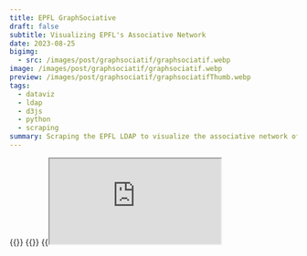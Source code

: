 ```yaml
---
title: EPFL GraphSociative
draft: false
subtitle: Visualizing EPFL's Associative Network
date: 2023-08-25
bigimg:
  - src: /images/post/graphsociatif/graphsociatif.webp
image: /images/post/graphsociatif/graphsociatif.webp
preview: /images/post/graphsociatif/graphsociatifThumb.webp
tags:
  - dataviz
  - ldap
  - d3js
  - python
  - scraping
summary: Scraping the EPFL LDAP to visualize the associative network of EPFL using D3.js
---
```


{{<link href="https://github.com/antoninfaure/graphsociatif" class="btn btn-default my-3" target="_blank" inner="GitHub">}}
{{<link href="https://antoninfaure.github.io/graphsociatif" class="btn btn-success my-3" inner="Live Demo" >}}
{{<iframe src="https://antoninfaure.github.io/graphsociatif" class="w-100" >}}

Have you ever wondered about the intricate connections within EPFL's associations? How do associations interconnect? How many accreditations does individuals have?

Let's create an interactive visualization to show the relationships between associations and individuals with their accreditations!

- [Retrieve the list of associations](#retrieve-the-list-of-associations)
- [Retrieve the list of people in a unit](#retrieve-the-list-of-people-in-a-unit)
- [Compute unit and user sizes](#compute-unit-and-user-sizes)
- [Compute links between units and users](#compute-links-between-units-and-users)
- [Visualize with D3.js](#visualize-with-d3js)
- [Conclusion](#conclusion)

---

## Retrieve the list of associations

After some research on the EPFL website, I found the search-ai.epfl.ch API. It allows you to search for units and people. The API is not publicly documented, but we just need to use one endpoint to retrieve the list of subunits of a unit:

```bash
https://search-api.epfl.ch/api/unit?hl=en&showall=0&siteSearch=unit.epfl.ch&acro={UNIT_ACRONYM}
```

For example, to retrieve the list of subunits of the ASSOCIATIONS unit, we can use the following URL:

```bash
curl "https://search-api.epfl.ch/api/unit?hl=en&showall=0&siteSearch=unit.epfl.ch&acro=ASSOCIATIONS"
```

We obtain the following response:

```json
{
    "code": 10583,
    "acronym": "ASSOCIATIONS",
    "name": "Associations on the campus",
    "unitPath": "EHE ASSOCIATIONS",
    "path": [
        {
            "acronym": "EHE",
            "name": "New structure of the entities except school"
        },
        {
            "acronym": "ASSOCIATIONS",
            "name": "Associations on the campus"
        }
    ],
    "terminal": null,
    "ghost": null,
    "url": "https://associations.epfl.ch",
    "subunits": [
        {
            "acronym": "AGEPOLY-CE",
            "name": "AGEPoly - Commissions et \u00e9quipes"
        },
        {
            "acronym": "AIDE-PROF",
            "name": "Aide \u00e0 la vie professionnelle"
        },
        {
            "acronym": "ANIMATIONS",
            "name": "Animations"
        },
        {
            "acronym": "AUTRES-ASS",
            "name": "Autres associations"
        },
        {
            "acronym": "DEVELOP",
            "name": "D\u00e9veloppement"
        },
        {
            "acronym": "ETUD-PAYS",
            "name": "Etudiants - Pays"
        },
        {
            "acronym": "ETUD-EPFL",
            "name": "Etudiants EPFL"
        },
        {
            "acronym": "PROJETS-INT",
            "name": "Projets interdisciplinaires"
        },
        {
            "acronym": "4-CORPS",
            "name": "Representation of the 4 school bodies and ACC-EPFL"
        },
        {
            "acronym": "REPRESENT",
            "name": "Repr\u00e9sentation des \u00e9tudiants"
        },
        {
            "acronym": "SCIENC-CULT",
            "name": "Sciences et cultures"
        },
        {
            "acronym": "SPORTS",
            "name": "Sports"
        }
    ]
}
```

We can see there are 12 "group" units for ASSOCIATIONS. Now querying the same endpoint with the acronym of one of the "group", for example `ANIMATIONS`:

```bash
curl "https://search-api.epfl.ch/api/unit?hl=en&showall=0&siteSearch=unit.epfl.ch&acro=ANIMATIONS"
```

We obtain the following response:

```json
{
    "code": 11438,
    "acronym": "ANIMATIONS",
    "name": "Animations",
    "unitPath": "EHE ASSOCIATIONS ANIMATIONS",
    "path": [
        {
            "acronym": "EHE",
            "name": "New structure of the entities except school"
        },
        {
            "acronym": "ASSOCIATIONS",
            "name": "Associations on the campus"
        },
        {
            "acronym": "ANIMATIONS",
            "name": "Animations"
        }
    ],
    "terminal": null,
    "ghost": null,
    "address": [
        "CH-"
    ],
    "head": {
        "sciper": "220390",
        "name": "Traill",
        "firstname": "Heidy",
        "email": "heidy.traill@epfl.ch",
        "profile": "heidy.traill"
    },
    "subunits": [
        {
            "acronym": "ARTIPHYS",
            "name": "Artiphys"
        },
        {
            "acronym": "BALELEC",
            "name": "Festival Bal\u00e9lec"
        },
        {
            "acronym": "SYSMIC",
            "name": "Festival SYSMIC"
        },
        {
            "acronym": "AS-SATELLITE",
            "name": "Satellite"
        }
    ]
}
```

We now have associations units as subunits. We can thus create a script that retrieves the list of subunits of the ASSOCIATIONS unit, and then the list of subunits of each subunit, and so on until we have the list of all associations. 

```python
import requests
import json

def list_units(write_groups_json=True, write_units_json=True):
    BASE_URL = "https://search-api.epfl.ch/api/unit?hl=en&showall=0&siteSearch=unit.epfl.ch&acro="

    res = requests.get(BASE_URL + 'ASSOCIATIONS')
    groups = json.loads(res.text)['subunits']

    units = []
    for i, group in enumerate(groups):
        res = requests.get(BASE_URL + group['acronym'])

        # Find child units of the group
        child_units = json.loads(res.text)['subunits']

        # Add id to groups
        groups[i] = {
            **group,
            'id': i
        }
        for unit in child_units:
            units.append({
                'group_name': group['acronym'],
                'group_id': i,
                **unit
            })

    # Add id and type to units
    for i, unit in enumerate(units):
        units[i] = {
            **unit,
            'id': i,
            'label': unit['acronym'],
            'type': 'unit'
        }

    return units, groups
```

---

## Retrieve the list of people in a unit

Now that we have the list of subunits, we have to retrieve the list of people in each subunit. Let's test the same endpoint as before with the `SYSMIC` accronym:

```bash
curl "https://search-api.epfl.ch/api/unit?hl=en&showall=0&siteSearch=unit.epfl.ch&acro=SYSMIC"
```

We get the response:

```json
{
    "code": 11346,
    "acronym": "SYSMIC",
    "name": "Festival SYSMIC",
    "unitPath": "EHE ASSOCIATIONS ANIMATIONS SYSMIC",
    "path": [
        {
            "acronym": "EHE",
            "name": "New structure of the entities except school"
        },
        {
            "acronym": "ASSOCIATIONS",
            "name": "Associations on the campus"
        },
        {
            "acronym": "ANIMATIONS",
            "name": "Animations"
        },
        {
            "acronym": "SYSMIC",
            "name": "Festival SYSMIC"
        }
    ],
    "terminal": "1",
    "ghost": null,
    "address": [
        "Festival SYSMIC",
        "P.a. EPFL STI SMT-GE",
        "BM 2107 (B\u00e2timent BM)",
        "Station 17",
        "CH-1015 Lausanne"
    ],
    "head": {
        "sciper": "324926",
        "name": "Cirillo",
        "firstname": "Thomas",
        "email": "thomas.cirillo@epfl.ch",
        "profile": "thomas.cirillo"
    },
    "url": "https://sysmic.epfl.ch",
    "people": [
        {
            "name": "Artru",
            "firstname": "Thomas",
            "email": "thomas.artru@epfl.ch",
            "sciper": "329649",
            "rank": 0,
            "profile": "thomas.artru",
            "position": "Vice-President of Association",
            "phoneList": [
                
            ],
            "officeList": [
                
            ]
        },
        {
            "name": "Charoz\u00e9",
            "firstname": "Rapha\u00ebl Guillaume Alexandre",
            "email": "raphael.charoze@epfl.ch",
            "sciper": "330682",
            "rank": 0,
            "profile": "raphael.charoze",
            "position": "Vice-President of Association",
            "phoneList": [
                
            ],
            "officeList": [
                
            ]
        },
        {
            "name": "Cirillo",
            "firstname": "Thomas",
            "email": "thomas.cirillo@epfl.ch",
            "sciper": "324926",
            "rank": 0,
            "profile": "thomas.cirillo",
            "position": "President of Association",
            "phoneList": [
                
            ],
            "officeList": [
                
            ]
        },
        {
            "name": "D\u00e9vaud",
            "firstname": "S\u00e9bastien Andr\u00e9",
            "email": "sebastien.devaud@epfl.ch",
            "sciper": "315144",
            "rank": 0,
            "profile": "sebastien.devaud",
            "position": "Treasurer",
            "phoneList": [
                
            ],
            "officeList": [
                
            ]
        },
        {
            "name": "Hakim",
            "firstname": "Daoud",
            "email": null,
            "sciper": "330002",
            "rank": 0,
            "profile": "330002",
            "position": "Vice-President of Association",
            "phoneList": [
                
            ],
            "officeList": [
                
            ]
        }
    ]
}
```

The `people` field contains the list of people in the subunit that is displayed on the [people.epfl.ch](https://people.epfl.ch) page of the unit.

Unfortunately, for `SYSMIC` and other subunits it only contains certain members of the subunit. To retrieve the full list of members, we have to use the **internal EPFL LDAP** server.

The EPFL LDAP server is an internal server that contains the list of all EPFL people. It is not publicly accessible, but we can use the **EPFL VPN** to access it. The LDAP server is not documented, but it follows the [LDAP protocol](https://en.wikipedia.org/wiki/Lightweight_Directory_Access_Protocol) and we can use the [ldap3](https://ldap3.readthedocs.io/en/latest/) Python library to connect to and query from it.

Here is a script that retrieves the list of accreditations in a subunit from the LDAP server, for all units:

```python
from ldap3 import Server, Connection, SUBTREE

def list_accreds(units):
    '''
    List all accreditations of EPFL from the LDAP server of EPFL (ldap.epfl.ch).

    Input:
        units (list): list of units
        write_accreds_json (bool): write accreditations to accreds.json (optional)

    Output:
        accreds.json (file): list of accreditations (optional)

    Return:
        accreds (list): list of accreditations
    '''

    server = Server('ldaps://ldap.epfl.ch:636', connect_timeout=5)
    c = Connection(server)

    if not c.bind():
        print("Error: could not connect to ldap.epfl.ch", c.result)
        return

    accreds = []
    for unit in units:
        c.search(search_base = 'o=ehe,c=ch',
                search_filter = f"(&(ou={unit['acronym']})(objectClass=person))",
                search_scope = SUBTREE,
                attributes = '*')

        results = c.response
        for user in results:
            user = dict(user['attributes'])
            accreds.append({
                'sciper': int(user['uniqueIdentifier'][0]),
                'name': user['displayName'],
                'unit_name': unit['acronym'],
                'unit_id': unit['id']
            })
        
    return accreds
```

---

## Compute unit and user sizes

Now that we have the list of accreditations, we can compute the size of each unit and each user. The size of a unit is the number of accreditations in the unit. The size of a user is the number of accreditations of the user.

```python
def compute_units_size(units, accreds):
    units_size = dict()
    for accred in accreds:
        unit_id = accred['unit_id']
        if unit_id in units_size:
            units_size[unit_id] += 1
        else:
            units_size[unit_id] = 1

    for i, unit in enumerate(units):
        if unit['id'] not in units_size:
            size = 0
        else:
            size = units_size[unit['id']]
        units[i] = {
            **unit,
            'size': size
        }

    return units
```

```python
def compute_users_size(accreds):
    n_accreds = dict()
    for accred in accreds:
        if (accred['sciper'] in n_accreds):
            n_accreds[accred['sciper']] += 1
        else:
            n_accreds[accred['sciper']] = 1

    users = []
    for accred in accreds:
        if (n_accreds[accred['sciper']] > 1):
            user = {
                'id': accred['sciper'],
                'name': accred['name'],
                'type': 'user',
                'accreds': n_accreds[accred['sciper']]
            }
            if (user not in users):
                users.append(user)

    return users
```

---

## Compute links between units and users

Now that we have the list of accreditations, we can compute the links between units and users. A link between a unit and a user means that the user has an accreditation in the unit.

```python
def compute_links(accreds, units, users):
    links = []
    for i, accred in enumerate(accreds):
        for unit in units:
            if (unit['acronym'] == accred['unit_name']):
                unit_id = unit['id']

        for user in users:
            if (user['id'] == accred['sciper']):
                user_id = user['id']
                links.append({
                    'target': unit_id,
                    'source': user_id
                })

    return links
```

## Visualize with D3.js

Now that we have the list of units, users, and links, we can visualize it with D3.js. The visualization is based on the [D3.js Force-Directed Graph](https://observablehq.com/@d3/force-directed-graph) example.

First we have to write the data to a JSON file:

```python
def write_json(units, users, links, groups):

    data = {
        'nodes': units + users,
        'links': links
    }

    with open("data.json", "w", encoding='utf8') as outfile:
        json.dump(data, outfile, ensure_ascii=False)

    with open("groups.json", "w", encoding='utf8') as outfile:
        json.dump(groups, outfile, ensure_ascii=False)

```

Then we can use the following HTML template to visualize the data:

```html
<!-- index.html -->
<!DOCTYPE html>
<html lang="en">

<head>
    <meta charset="UTF-8">
    <meta name="description" content="Graphsociatif">
    <meta name="keywords" content="graph,associations,EPFL">
    <meta name="author" content="Antonin Faure">
    <meta name="viewport" content="width=device-width, initial-scale=1, shrink-to-fit=no">
    <title>Graphsociatif</title>

    <!-- JQuery -->
    <script src="https://code.jquery.com/jquery-3.4.1.min.js"></script>

    <!-- D3.js -->
    <script src="https://d3js.org/d3.v4.min.js"></script>
</head>

<body>
    <svg id="mynetwork"></svg>
</body>

<style>
    html, body {
        min-height: 100%;
        height: 100%;
        min-width: 100%;
        margin: 0;
        padding: 0;
        background-color: black;
    }
    #mynetwork {
        width: 100%;
        min-height: 600px;
        border: 1px solid lightgray;
        height: 100%;
    }
</style>


<!-- Our custom script -->
<script type="module" src="network.js"></script>

</html>
```

Now we can write the `network.js` script that will load the data and visualize it with D3.js.
We have to differentiate between units and users, and we have to differentiate between links between units and links between users.

For the **user nodes** we'll set the color to **red**, and the radius to the number of accreditations of the user. For the **unit nodes** we'll set the color to the **color of the group** of the unit, and the radius to the number of accreditations in the unit. We'll also create a **legend** to show each group with its name and color.

```javascript
// network.js

fetch("groups.json")
  .then(response => {
    return response.json();
  })
  .then(groups => {
    fetch("data.json")
      .then(response => {
        return response.json();
      })
      .then(graph => {

        // Dimensions of the SVG canvas
        const width = window.innerWidth
        const height = window.innerHeight

        // Select the SVG element and set its dimensions
        const svg = d3.select('svg')
          .attr('width', width)
          .attr('height', height)

        // Color scale for units
        var color = d3.scaleOrdinal(d3.schemeCategory20);

        // Node radius constants
        const radius = 20
        const radius_people = 25

        // Create a force simulation
        var simulation = d3.forceSimulation()
          .force("link", d3.forceLink().id(function (d) { return d.id; }))
          .force("charge", d3.forceManyBody())
          .force("center", d3.forceCenter(width / 2, height / 2))
          .force("collide", d3.forceCollide().radius(d => { return d.type === 'user' ? 50 * radius_people : 100 * radius }).iterations(3))

        // Append an SVG group for elements
        var g = svg.append("g")
          .attr("class", "everything");

        // Create nodes using data from graph.nodes
        var node = g.append("g")
          .attr("class", "nodes")
          .selectAll("g")
          .data(graph.nodes)
          .enter().append("g")

        // Create links using data from graph.links
        var link = g.append("g")
          .attr("class", "links")
          .selectAll("line")
          .data(graph.links)
          .enter().append("line")
          .attr("stroke-width", function (d) { return Math.sqrt(d.value); })
          .style('stroke', 'white')

        // Create circles for nodes
        var circles = node.append("circle")
          .attr("r", function (d) {
            return d.type === 'user' ? d.accreds * radius_people : d.size * radius
          })
          .attr("fill", function (d) {
            if (d.type == 'unit') {
              return color(d.group_id);
            } else {
              return 'red'
            }
          })

        // Create a drag handler and append it to the node object instead
        var drag_handler = d3.drag()
          .on("start", dragstarted)
          .on("drag", dragged)
          .on("end", dragended);

        drag_handler(node);

        // Add labels to nodes
        var labels = node.append("text")
          .attr("text-anchor", "middle")
          .attr("dy", ".35em")
          .text(function (d) {
            return d.type === 'user' ? d.name : d.label
          })
          .style("font-size", function (d) {
            return d.type === 'user' ? d.accreds * radius_people : d.size * radius
          })
          .style('fill', 'white')

        // Add tooltips to nodes
        node.append("title")
          .text(function (d) { return d.type === 'user' ? d.name : d.label });

        // Initialize the simulation with nodes and links
        simulation
          .nodes(graph.nodes)
          .on("tick", ticked);

        simulation.force("link")
          .links(graph.links);

        // Function to update link and node positions during simulation
        function ticked() {
          link
            .attr("x1", function (d) { return d.source.x; })
            .attr("y1", function (d) { return d.source.y; })
            .attr("x2", function (d) { return d.target.x; })
            .attr("y2", function (d) { return d.target.y; });

          node
            .attr("transform", function (d) {
              return "translate(" + d.x + "," + d.y + ")";
            })

        }

        // Functions for drag interactions
        function dragstarted(d) {
          if (!d3.event.active) simulation.alphaTarget(0.3).restart();
          d.fx = d.x;
          d.fy = d.y;
        }

        function dragged(d) {
          d.fx = d3.event.x;
          d.fy = d3.event.y;
        }

        function dragended(d) {
          if (!d3.event.active) simulation.alphaTarget(0);
          d.fx = null;
          d.fy = null;
        }


        // Add zoom capabilities 
        var zoom_handler = d3.zoom()
          .on("zoom", zoom_actions);

        zoom_handler(svg);

        function zoom_actions() {
          g.attr("transform", d3.event.transform)
        }

        // Add legend for units (dot + name)
        svg.selectAll("mydots")
          .data(groups)
          .enter()
          .append("circle")
          .attr("cx", 100)
          .attr("cy", function (d, i) { return 100 + i * 25 }) // 100 is where the first dot appears. 25 is the distance between dots
          .attr("r", 7)
          .style("fill", function (d) { return color(d.id) })

        svg.selectAll("mylabels")
          .data(groups)
          .enter()
          .append("text")
          .attr("x", 120)
          .attr("y", function (d, i) { return 100 + i * 25 }) // 100 is where the first dot appears. 25 is the distance between dots
          .style("fill", function (d) { return color(d.id) })
          .text(function (d) { return d.name })
          .attr("text-anchor", "left")
          .style("alignment-baseline", "middle")

      })
  })
```

The visualization is now complete! We can now open the `index.html` file in a browser and see the visualization (we have to run a local server to load the data with fetch).

For customizing the visualization, we can change the color scale, the radius of the nodes, the force simulation parameters, etc in the `network.js` file.

{{<image src="/images/post/graphsociatif/graphsociatifBig.png" alt="Graphsociatif" position="center">}}

---

## Conclusion

We have seen how to retrieve the list of associations and the list of accreditations from the EPFL LDAP server, and how to visualize it with D3.js. The visualization is available here:
{{<link href="https://antoninfaure.github.io/graphsociatif" inner="Demo" class="btn btn-success" target="_blank" >}}

The code is available on {{<link href="https://github.com/antoninfaure/graphsociatif" inner="GitHub" class="btn btn-default" target="_blank" >}}.

For future projects it could be interesting to extend the graph to all units of EPFL, and to add more information about the accreditations (e.g. the role of the user in the unit).